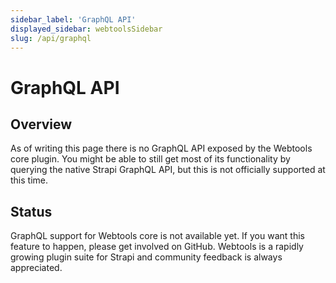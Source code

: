 ```yaml
---
sidebar_label: 'GraphQL API'
displayed_sidebar: webtoolsSidebar
slug: /api/graphql
---
```


# GraphQL API

## Overview

As of writing this page there is no GraphQL API exposed by the Webtools core plugin. You might be able to still get most of its functionality by querying the native Strapi GraphQL API, but this is not officially supported at this time.

## Status

GraphQL support for Webtools core is not available yet. If you want this feature to happen, please get involved on GitHub. Webtools is a rapidly growing plugin suite for Strapi and community feedback is always appreciated.
